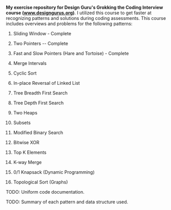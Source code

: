 **My exercise repository for Design Guru's Grokking the Coding Interview course (www.designgurus.org)**. I utilized this course to get faster at recognizing patterns and solutions during coding assessments. This course includes overviews and problems for the following patterns:

1. Sliding Window - Complete

2. Two Pointers -- Complete

3. Fast and Slow Pointers (Hare and Tortoise) - Complete

4. Merge Intervals

5. Cyclic Sort

6. In-place Reversal of Linked List

7. Tree Breadth First Search

8. Tree Depth First Search

9. Two Heaps

10. Subsets

11. Modified Binary Search

12. Bitwise XOR

13. Top K Elements

14. K-way Merge

15. 0/1 Knapsack (Dynamic Programming)

16. Topological Sort (Graphs)

TODO: Uniform code documentation.

TODO: Summary of each pattern and data structure used.
